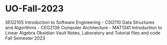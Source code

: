 # UO-Fall-2023
SEG2105 Introduction to Software Engineering - CSI2110 Data Structures and Algorithms - CEG2136 Computer Architecture - MAT1341 Introduction to Linear Algebra 
Obsidian Vault Notes, Laboratory and Tutorial files and code
Fall Semester 2023
